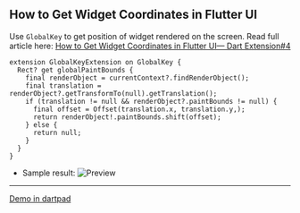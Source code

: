 ## How to Get Widget Coordinates in Flutter UI

Use `GlobalKey` to get position of widget rendered on the screen. Read full article here: [How to Get Widget Coordinates in Flutter UI— Dart Extension#4](https://medium.com/easyread/how-to-get-widget-coordinates-in-flutter-ui-dart-extension-4-d59dc15a9e3f )

```
extension GlobalKeyExtension on GlobalKey {
  Rect? get globalPaintBounds {
    final renderObject = currentContext?.findRenderObject();
    final translation = renderObject?.getTransformTo(null).getTranslation();
    if (translation != null && renderObject?.paintBounds != null) {
      final offset = Offset(translation.x, translation.y,);
      return renderObject!.paintBounds.shift(offset);
    } else {
      return null;
    }
  }
}
```

- Sample result: 
![Preview](https://miro.medium.com/v2/resize:fit:720/0*Cy7-dKKi9nanYwdD.gif)


---- 

[Demo in dartpad](https://dartpad.dev/?id=d6e0e14e7714b1a7d1a3de2dbeeec2b4)
